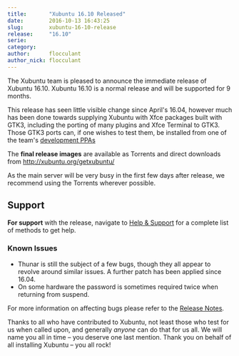 ```yaml
---
title:       "Xubuntu 16.10 Released"
date:        2016-10-13 16:43:25
slug:        xubuntu-16-10-release
release:     "16.10"
serie:       
category:    
author:      flocculant
author_nick: flocculant
---
```


The Xubuntu team is pleased to announce the immediate release of Xubuntu 16.10. Xubuntu 16.10 is a normal release and will be supported for 9 months.

This release has seen little visible change since April's 16.04, however much has been done towards supplying Xubuntu with Xfce packages built with GTK3, including the porting of many plugins and Xfce Terminal to GTK3. Those GTK3 ports can, if one wishes to test them, be installed from one of the team's [development PPAs](https://launchpad.net/~xubuntu-dev/+archive/ubuntu/xfce4-gtk3?)

The **final release images** are available as Torrents and direct downloads from <http://xubuntu.org/getxubuntu/>

As the main server will be very busy in the first few days after release, we recommend using the Torrents wherever possible.

Support
-------

**For support** with the release, navigate to [Help &amp; Support](http://xubuntu.org/help/ "Help & Support") for a complete list of methods to get help.

### Known Issues

- Thunar is still the subject of a few bugs, though they all appear to revolve around similar issues. A further patch has been applied since 16.04.
- On some hardware the password is sometimes required twice when returning from suspend.

For more information on affecting bugs please refer to the [Release Notes](https://wiki.ubuntu.com/YakketyYak/FinalRelease/Xubuntu "Xubuntu 16.10 Release Notes").

Thanks to all who have contributed to Xubuntu, not least those who test for us when called upon, and generally *anyone* can do that for us all. We will name you all in time – you deserve one last mention. Thank you on behalf of all installing Xubuntu – you all rock!
